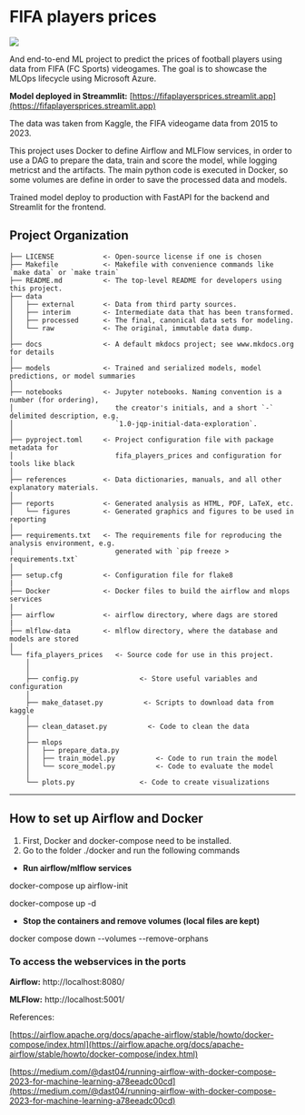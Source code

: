 # FIFA players prices

<a target="_blank" href="https://cookiecutter-data-science.drivendata.org/">
    <img src="https://img.shields.io/badge/CCDS-Project%20template-328F97?logo=cookiecutter" />
</a>

And end-to-end ML project to predict the prices of football players using data from FIFA (FC Sports) videogames. The goal is to showcase the MLOps lifecycle using Microsoft Azure.

**Model deployed in Streammlit:** [https://fifaplayersprices.streamlit.app](https://fifaplayersprices.streamlit.app)

The data was taken from Kaggle, the FIFA videogame data from 2015 to 2023.

This project uses Docker to define Airflow and MLFlow services, in order to use a DAG to prepare the data, train and score the model, while logging metricst and the artifacts. The main python code is executed in Docker, so some volumes are define in order to save the processed data and models.

Trained model deploy to production with FastAPI for the backend and Streamlit for the frontend.

## Project Organization

```
├── LICENSE            <- Open-source license if one is chosen
├── Makefile           <- Makefile with convenience commands like `make data` or `make train`
├── README.md          <- The top-level README for developers using this project.
├── data
│   ├── external       <- Data from third party sources.
│   ├── interim        <- Intermediate data that has been transformed.
│   ├── processed      <- The final, canonical data sets for modeling.
│   └── raw            <- The original, immutable data dump.
│
├── docs               <- A default mkdocs project; see www.mkdocs.org for details
│
├── models             <- Trained and serialized models, model predictions, or model summaries
│
├── notebooks          <- Jupyter notebooks. Naming convention is a number (for ordering),
│                         the creator's initials, and a short `-` delimited description, e.g.
│                         `1.0-jqp-initial-data-exploration`.
│
├── pyproject.toml     <- Project configuration file with package metadata for 
│                         fifa_players_prices and configuration for tools like black
│
├── references         <- Data dictionaries, manuals, and all other explanatory materials.
│
├── reports            <- Generated analysis as HTML, PDF, LaTeX, etc.
│   └── figures        <- Generated graphics and figures to be used in reporting
│
├── requirements.txt   <- The requirements file for reproducing the analysis environment, e.g.
│                         generated with `pip freeze > requirements.txt`
│
├── setup.cfg          <- Configuration file for flake8
|
├── Docker             <- Docker files to build the airflow and mlops services
|
├── airflow            <- airflow directory, where dags are stored
|
├── mlflow-data        <- mlflow directory, where the database and models are stored
│
└── fifa_players_prices   <- Source code for use in this project.
    │
    │
    ├── config.py               <- Store useful variables and configuration
    │
    ├── make_dataset.py          <- Scripts to download data from kaggle
    │
    ├── clean_dataset.py          <- Code to clean the data
    │
    ├── mlops                
    │   ├── prepare_data.py 
    │   ├── train_model.py          <- Code to run train the model        
    │   └── score_model.py          <- Code to evaluate the model
    │
    └── plots.py                <- Code to create visualizations
```

--------

## How to set up Airflow and Docker

1. First, Docker and docker-compose need to be installed.
2. Go to the folder ./docker and run the following commands

- **Run airflow/mlflow services**

docker-compose up airflow-init

docker-compose up -d

- **Stop the containers and remove volumes (local files are kept)**

docker compose down --volumes --remove-orphans

### To access the webservices in the ports
**Airflow:** http://localhost:8080/

**MLFlow:** http://localhost:5001/

References:

[https://airflow.apache.org/docs/apache-airflow/stable/howto/docker-compose/index.html](https://airflow.apache.org/docs/apache-airflow/stable/howto/docker-compose/index.html)

[https://medium.com/@dast04/running-airflow-with-docker-compose-2023-for-machine-learning-a78eeadc00cd](https://medium.com/@dast04/running-airflow-with-docker-compose-2023-for-machine-learning-a78eeadc00cd)

